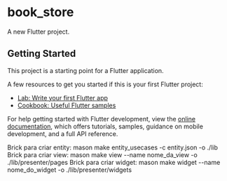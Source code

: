 # book_store

A new Flutter project.

## Getting Started

This project is a starting point for a Flutter application.

A few resources to get you started if this is your first Flutter project:

- [Lab: Write your first Flutter app](https://docs.flutter.dev/get-started/codelab)
- [Cookbook: Useful Flutter samples](https://docs.flutter.dev/cookbook)

For help getting started with Flutter development, view the
[online documentation](https://docs.flutter.dev/), which offers tutorials,
samples, guidance on mobile development, and a full API reference.


Brick para criar entity: mason make entity_usecases -c entity.json -o ./lib
Brick para criar view: mason make view --name nome_da_view -o ./lib/presenter/pages
Brick para criar widget: mason make widget --name nome_do_widget -o ./lib/presenter/widgets